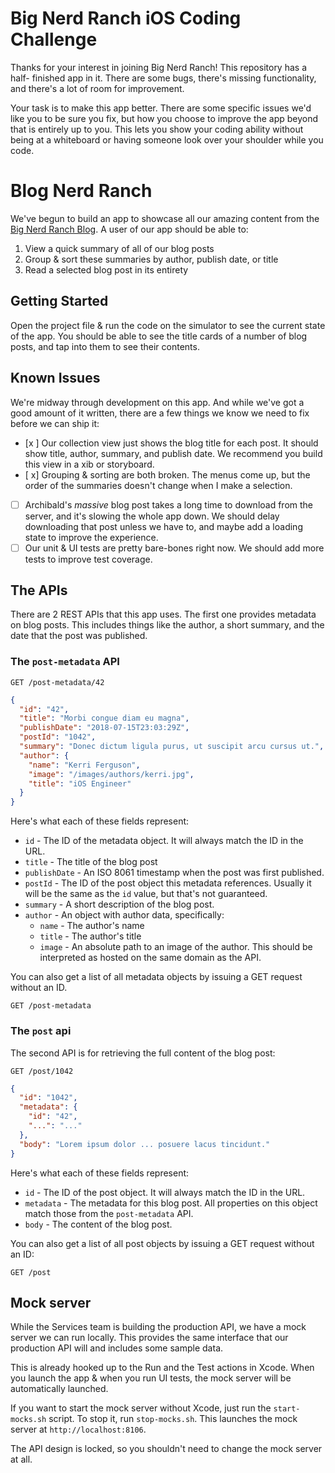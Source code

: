 # Big Nerd Ranch iOS Coding Challenge
Thanks for your interest in joining Big Nerd Ranch! This repository has a half-
finished app in it. There are some bugs, there's missing functionality, and
there's a lot of room for improvement.

Your task is to make this app better. There are some specific issues we'd like
you to be sure you fix, but how you choose to improve the app beyond that is
entirely up to you. This lets you show your coding ability without being at
a whiteboard or having someone look over your shoulder while you code.

# Blog Nerd Ranch
We've begun to build an app to showcase all our amazing content from the [Big
Nerd Ranch Blog](https://www.bignerdranch.com/blog/). A user of our app should
be able to:

1. View a quick summary of all of our blog posts
2. Group & sort these summaries by author, publish date, or title
3. Read a selected blog post in its entirety

## Getting Started
Open the project file & run the code on the simulator to see the current state
of the app. You should be able to see the title cards of a number of blog posts,
and tap into them to see their contents.

## Known Issues
We're midway through development on this app. And while we've got a good amount
of it written, there are a few things we know we need to fix before we can ship
it:

- [x ] Our collection view just shows the blog title for each post. It should
show title, author, summary, and publish date. We recommend you build this view
in a xib or storyboard.
- [ x] Grouping & sorting are both broken. The menus come up, but the order of
the summaries doesn't change when I make a selection.
- [ ] Archibald's _massive_ blog post takes a long time to download from the server,
and it's slowing the whole app down. We should delay downloading that post
unless we have to, and maybe add a loading state to improve the experience.
- [ ] Our unit & UI tests are pretty bare-bones right now. We should add
more tests to improve test coverage.

## The APIs
There are 2 REST APIs that this app uses. The first one provides metadata on
blog posts. This includes things like the author, a short summary, and the date
that the post was published.

### The `post-metadata` API
```
GET /post-metadata/42
```
```json
{
  "id": "42",
  "title": "Morbi congue diam eu magna",
  "publishDate": "2018-07-15T23:03:29Z",
  "postId": "1042",
  "summary": "Donec dictum ligula purus, ut suscipit arcu cursus ut.",
  "author": {
    "name": "Kerri Ferguson",
    "image": "/images/authors/kerri.jpg",
    "title": "iOS Engineer"
  }
}
```

Here's what each of these fields represent:

* `id` - The ID of the metadata object. It will always match the ID in the URL.
* `title` - The title of the blog post
* `publishDate` - An ISO 8061 timestamp when the post was first published.
* `postId` - The ID of the post object this metadata references. Usually it will
be the same as the `id` value, but that's not guaranteed.
* `summary` - A short description of the blog post.
* `author` - An object with author data, specifically:
  - `name` - The author's name
  - `title` - The author's title
  - `image` - An absolute path to an image of the author. This should be
  interpreted as hosted on the same domain as the API.

You can also get a list of all metadata objects by issuing a GET request without
an ID.

```
GET /post-metadata
```

### The `post` api
The second API is for retrieving the full content of the blog post:

```
GET /post/1042
```
```json
{
  "id": "1042",
  "metadata": {
    "id": "42",
    "...": "..."
  },
  "body": "Lorem ipsum dolor ... posuere lacus tincidunt."
}
```

Here's what each of these fields represent:

* `id` - The ID of the post object. It will always match the ID in the URL.
* `metadata` - The metadata for this blog post. All properties on this object
match those from the `post-metadata` API.
* `body` - The content of the blog post.

You can also get a list of all post objects by issuing a GET request without an
ID:

```
GET /post
```

## Mock server
While the Services team is building the production API, we have a mock server we
can run locally. This provides the same interface that our production API will
and includes some sample data.

This is already hooked up to the Run and the Test actions in Xcode. When you
launch the app & when you run UI tests, the mock server will be automatically
launched.

If you want to start the mock server without Xcode, just run the
`start-mocks.sh` script. To stop it, run `stop-mocks.sh`. This launches the
mock server at `http://localhost:8106`.

The API design is locked, so you shouldn't need to change the mock server at
all.
